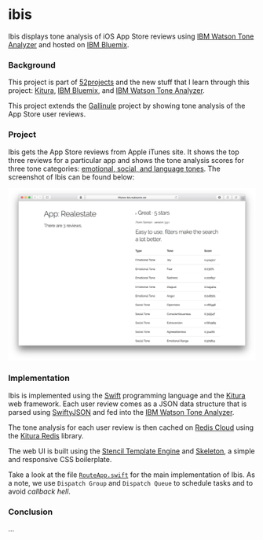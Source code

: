 # ibis

Ibis displays tone analysis of iOS App Store reviews using [IBM Watson Tone Analyzer](https://www.ibm.com/watson/developercloud/tone-analyzer.html) and hosted on [IBM Bluemix](https://developer.ibm.com/swift/swift-on-ibm-cloud/).

### Background

This project is part of [52projects](https://donny.github.io/52projects/) and the new stuff that I learn through this project: [Kitura](https://developer.ibm.com/swift/kitura/), [IBM Bluemix](https://developer.ibm.com/swift/swift-on-ibm-cloud/), and [IBM Watson Tone Analyzer](https://www.ibm.com/watson/developercloud/tone-analyzer.html).

This project extends the [Gallinule](https://github.com/donny/gallinule) project by showing tone analysis of the App Store user reviews.

### Project

Ibis gets the App Store reviews from Apple iTunes site. It shows the top three reviews for a particular app and shows the tone analysis scores for three tone categories: [emotional, social, and language tones](https://www.ibm.com/watson/developercloud/doc/tone-analyzer/understand-tone.html). The screenshot of Ibis can be found below:

![Screenshot](https://raw.githubusercontent.com/donny/ibis/master/screenshot.png)

### Implementation

Ibis is implemented using the [Swift](https://swift.org) programming language and the [Kitura](https://developer.ibm.com/swift/kitura/) web framework. Each user review comes as a JSON data structure that is parsed using [SwiftyJSON](https://github.com/SwiftyJSON/SwiftyJSON) and fed into the [IBM Watson Tone Analyzer](https://www.ibm.com/watson/developercloud/tone-analyzer.html).

The tone analysis for each user review is then cached on [Redis Cloud](https://console.ng.bluemix.net/catalog/services/redis-cloud) using the [Kitura Redis](https://github.com/IBM-Swift/Kitura-redis) library.

The web UI is built using the [Stencil Template Engine](https://stencil.fuller.li/en/latest/) and [Skeleton](http://getskeleton.com), a simple and responsive CSS boilerplate.

Take a look at the file [`RouteApp.swift`](https://github.com/donny/ibis/blob/master/Sources/Ibis/RouteApp.swift) for the main implementation of Ibis. As a note, we use `Dispatch Group` and `Dispatch Queue` to schedule tasks and to avoid *callback hell*.

### Conclusion

...
